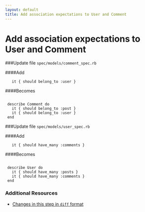 ```yaml
---
layout: default
title: Add association expectations to User and Comment
---
```


<h1 id="main">Add association expectations to User and Comment</h1>


###Update file `spec/models/comment_spec.rb`

####Add
```
   it { should belong_to :user }
```


####Becomes
```
 
 describe Comment do
   it { should belong_to :post }
   it { should belong_to :user }
 end

```


###Update file `spec/models/user_spec.rb`

####Add
```
   it { should have_many :comments }
```


####Becomes
```
 
 describe User do
   it { should have_many :posts }
   it { should have_many :comments }
 end

```



### Additional Resources

* [Changes in this step in `diff` format](https://github.com/software-academy/devise_bdd/commit/55972bbdccbf76183d3c2e5edab9704dba98d804)

